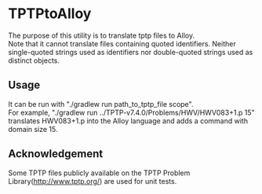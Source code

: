 # TPTPtoAlloy

The purpose of this utility is to translate tptp files to Alloy.  
Note that it cannot translate files containing quoted identifiers. Neither single-quoted strings used as identifiers nor double-quoted strings used as distinct objects.

## Usage

It can be run with "./gradlew run path_to_tptp_file scope".  
For example, "./gradlew run ../TPTP-v7.4.0/Problems/HWV/HWV083+1.p 15" translates HWV083+1.p into the Alloy language and adds a command with domain size 15.

## Acknowledgement

Some TPTP files publicly available on the TPTP Problem Library(http://www.tptp.org/) are used for unit tests.
